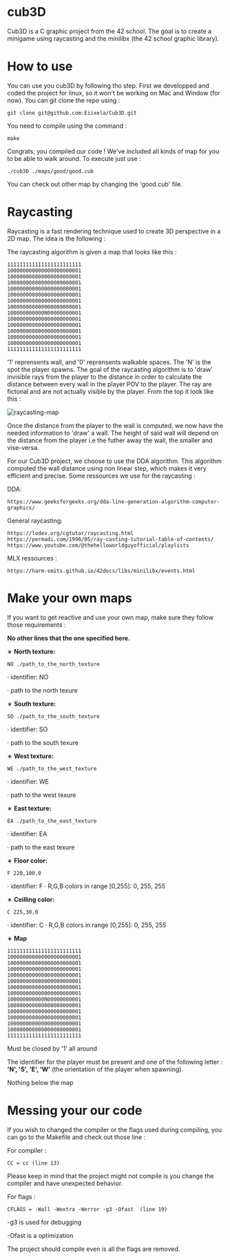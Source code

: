 
# cub3D

Cub3D is a C graphic project from the 42 school. The goal is to create a minigame 
using raycasting and the minilibx (the 42 school graphic library).

# How to use 

You can use you cub3D by following tho step. 
First we developped and coded the project for linux, so it won't be working on Mac and Window (for now). You can git clone the repo using :

    git clone git@github.com:Eiixela/Cub3D.git

You need to compile using the command :

    make

Congrats, you compiled our code ! We've included all kinds of map for you to be able to walk around. To execute just use :

    ./cub3D ./maps/good/good.cub

You can check out other map by changing the 'good.cub' file.

# Raycasting

Raycasting is a fast rendering technique used to create 3D perspective in a 2D map.
The idea is the following :

The raycasting algorithm is given a map that looks like this :

    111111111111111111111111
    100000000000000000000001
    100000000000000000000001
    100000000000000000000001
    100000000000000000000001
    100000000000000000000001
    100000000000000000000001
    100000000000000000000001
    100000000000N00000000001
    100000000000000000000001
    100000000000000000000001
    100000000000000000000001
    100000000000000000000001
    100000000000000000000001
    111111111111111111111111

'1' reprensents wall, and '0' reprensents walkable spaces. The 'N' is the spot the player spawns. The goal of the raycasting algorithm is to 'draw' invisible rays from the player to the distance in order to calculate the distance between every wall in the player POV to the player.
The ray are fictonal and are not actually visible by the player. From the top it look like this :

![raycasting-map](https://github.com/user-attachments/assets/e48e0ebf-3f77-4a1f-9a73-6c89ace4d50a)

Once the distance from the player to the wall is computed, we now have the needed information to 'draw' a wall. The height of said wall will depend on the distance from the player i.e the futher away the wall, the smaller and vise-versa.

For our Cub3D project, we choose to use the DDA algorithm. This algorithm computed the wall distance using non linear step, which makes it very efficient and precise.
Some ressources we use for the raycasting :

DDA: 
    
    https://www.geeksforgeeks.org/dda-line-generation-algorithm-computer-graphics/ 
    
General raycasting:
    
    https://lodev.org/cgtutor/raycasting.html
    https://permadi.com/1996/05/ray-casting-tutorial-table-of-contents/
    https://www.youtube.com/@thehelloworldguyofficial/playlists

MLX ressources :

    https://harm-smits.github.io/42docs/libs/minilibx/events.html

# Make your own maps

If you want to get reactive and use your own map, make sure they follow those requirements :

 **No other lines that the one specified here.**

∗ **North texture:**

    NO ./path_to_the_north_texture
· identifier: NO

· path to the north texure

∗ **South texture:**
    
    SO ./path_to_the_south_texture
· identifier: SO

· path to the south texure

∗ **West texture:**

    WE ./path_to_the_west_texture
· identifier: WE

· path to the west texure

∗ **East texture:**

    EA ./path_to_the_east_texture
· identifier: EA

· path to the east texure

∗ **Floor color:**

    F 220,100,0
· identifier: F
· R,G,B colors in range [0,255]: 0, 255, 255

∗ **Ceilling color:**

    C 225,30,0
· identifier: C
· R,G,B colors in range [0,255]: 0, 255, 255

∗ **Map**

    111111111111111111111111
    100000000000000000000001
    100000000000000000000001
    100000000000000000000001
    100000000000000000000001
    100000000000000000000001
    100000000000000000000001
    100000000000000000000001
    100000000000N00000000001
    100000000000000000000001
    100000000000000000000001
    100000000000000000000001
    100000000000000000000001
    100000000000000000000001
    111111111111111111111111

Must be closed by '1' all around

The identifier for the player must be present and one of the following letter : **'N', 'S', 'E', 'W'** (the orientation of the player when spawning).

Nothing below the map 

# Messing your our code

If you wish to changed the compiler or the flags used during compiling, you can go to the Makefile and check out those line :

For compiler :

    CC = cc (line 13)

Please keep in mind that the project might not compile is you change the compiler and have unexpected behavior.

For flags :

    CFLAGS = -Wall -Wextra -Werror -g3 -Ofast  (line 19) 

-g3 is used for debugging

-Ofast is a optimization

The project should compile even is all the flags are removed.
